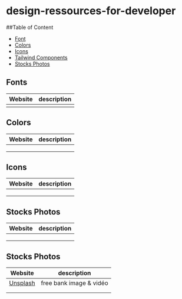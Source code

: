 # design-ressources-for-developer

##Table of Content

- [Font](#fonts)
- [Colors](#colors)
- [Icons](#icons)
- [Tailwind Components](#tailwind-components)
- [Stocks Photos](#stocks-photos)

## Fonts
|Website|description |
---------|-----------|
|[]() | |

## Colors
|Website|description |
---------|-----------|
|[]()  | |
|[]()  | |
|[]()  | |

## Icons
|Website|description |
---------|-----------|
|[]()  | |
|[]()  | |
|[]()  | |

## Stocks Photos
|Website|description |
---------|-----------|
|[]()  | |
|[]()  | |
|[]()  | |

## Stocks Photos
|Website|description |
---------|-----------|
|[Unsplash](htpps://unsplash.com/) |free bank image & vidéo  |
|[]() | |
|[]() | |

